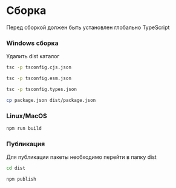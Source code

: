 # Сборка

Перед сборкой должен быть установлен глобально TypeScript

### Windows сборка

Удалить dist каталог

```bash
tsc -p tsconfig.cjs.json
```

```bash
tsc -p tsconfig.esm.json
```

```bash
tsc -p tsconfig.types.json
```

```bash
cp package.json dist/package.json
```

### Linux/MacOS

```bash
npm run build
```

### Публикация

Для публикации пакеты необходимо перейти в папку dist

```bash
cd dist
```

```bash
npm publish
```
